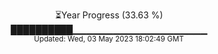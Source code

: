<p align="center">
⏳Year Progress (33.63 %) <br>
██████████▁▁▁▁▁▁▁▁▁▁▁▁▁▁▁▁▁▁▁▁ <br>
<sub>Updated: Wed, 03 May 2023 18:02:49 GMT</sub>
</p>

